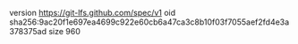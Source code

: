 version https://git-lfs.github.com/spec/v1
oid sha256:9ac20f1e697ea4699c922e60cb6a47ca3c8b10f03f7055aef2fd4e3a378375ad
size 960
